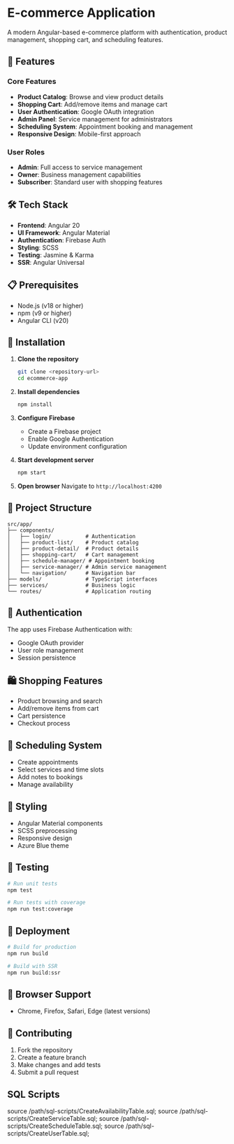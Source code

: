 # E-commerce Application

A modern Angular-based e-commerce platform with authentication, product management, shopping cart, and scheduling features.

## 🚀 Features

### Core Features
- **Product Catalog**: Browse and view product details
- **Shopping Cart**: Add/remove items and manage cart
- **User Authentication**: Google OAuth integration
- **Admin Panel**: Service management for administrators
- **Scheduling System**: Appointment booking and management
- **Responsive Design**: Mobile-first approach

### User Roles
- **Admin**: Full access to service management
- **Owner**: Business management capabilities  
- **Subscriber**: Standard user with shopping features

## 🛠️ Tech Stack

- **Frontend**: Angular 20
- **UI Framework**: Angular Material
- **Authentication**: Firebase Auth
- **Styling**: SCSS
- **Testing**: Jasmine & Karma
- **SSR**: Angular Universal

## 📋 Prerequisites

- Node.js (v18 or higher)
- npm (v9 or higher)
- Angular CLI (v20)

## 🔧 Installation

1. **Clone the repository**
   ```bash
   git clone <repository-url>
   cd ecommerce-app
   ```

2. **Install dependencies**
   ```bash
   npm install
   ```

3. **Configure Firebase**
   - Create a Firebase project
   - Enable Google Authentication
   - Update environment configuration

4. **Start development server**
   ```bash
   npm start
   ```

5. **Open browser**
   Navigate to `http://localhost:4200`

## 📁 Project Structure

```
src/app/
├── components/
│   ├── login/           # Authentication
│   ├── product-list/    # Product catalog
│   ├── product-detail/  # Product details
│   ├── shopping-cart/   # Cart management
│   ├── schedule-manager/ # Appointment booking
│   ├── service-manager/ # Admin service management
│   └── navigation/      # Navigation bar
├── models/              # TypeScript interfaces
├── services/            # Business logic
└── routes/              # Application routing
```

## 🔐 Authentication

The app uses Firebase Authentication with:
- Google OAuth provider
- User role management
- Session persistence

## 🛍️ Shopping Features

- Product browsing and search
- Add/remove items from cart
- Cart persistence
- Checkout process

## 📅 Scheduling System

- Create appointments
- Select services and time slots
- Add notes to bookings
- Manage availability

## 🎨 Styling

- Angular Material components
- SCSS preprocessing
- Responsive design
- Azure Blue theme

## 🧪 Testing

```bash
# Run unit tests
npm test

# Run tests with coverage
npm run test:coverage
```

## 🚀 Deployment

```bash
# Build for production
npm run build

# Build with SSR
npm run build:ssr
```

## 📱 Browser Support

- Chrome, Firefox, Safari, Edge (latest versions)

## 🤝 Contributing

1. Fork the repository
2. Create a feature branch
3. Make changes and add tests
4. Submit a pull request

## SQL Scripts
source /path/sql-scripts/CreateAvailabilityTable.sql;
source /path/sql-scripts/CreateServiceTable.sql;
source /path/sql-scripts/CreateScheduleTable.sql;
source /path/sql-scripts/CreateUserTable.sql;
